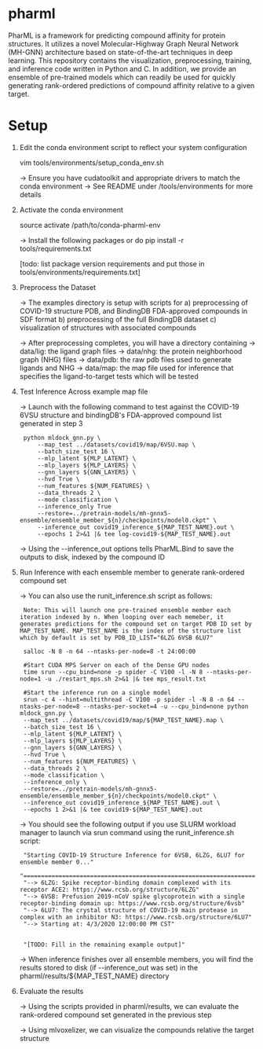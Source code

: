 # pharml
PharML is a framework for predicting compound affinity for protein structures. It utilizes a novel Molecular-Highway Graph Neural Network (MH-GNN) architecture based on state-of-the-art techniques in deep learning. This repository contains the visualization, preprocessing, training, and inference code written in Python and C. In addition, we provide an ensemble of pre-trained models which can readily be used for quickly generating rank-ordered predictions of compound affinity relative to a given target. 

Setup
==============================

1) Edit the conda environment script to reflect your system configuration

    vim tools/environments/setup_conda_env.sh

    -> Ensure you have cudatoolkit and appropriate drivers to match the conda environment
    -> See README under /tools/environments for more details

2) Activate the conda environment

    source activate /path/to/conda-pharml-env

    -> Install the following packages or do pip install -r tools/requirements.txt

    [todo: list package version requirements and put those in tools/environments/requirements.txt]

3) Preprocess the Dataset

    -> The examples directory is setup with scripts for
        a) preprocessing of COVID-19 structure PDB, and BindingDB FDA-approved compounds in SDF format
        b) preprocessing of the full BindingDB dataset
        c) visualization of structures with associated compounds


    -> After preprocessing completes, you will have a directory containing
        -> data/lig: the ligand graph files
        -> data/nhg: the protein neighborhood graph (NHG) files
        -> data/pdb: the raw pdb files used to generate ligands and NHG
        -> data/map: the map file used for inference that specifies the ligand-to-target tests which will be tested


4) Test Inference Across example map file

    -> Launch with the following command to test against the COVID-19 6VSU structure and bindingDB's FDA-approved compound list generated in step 3
        
        python mldock_gnn.py \
            --map_test ../datasets/covid19/map/6VSU.map \
            --batch_size_test 16 \
            --mlp_latent ${MLP_LATENT} \
            --mlp_layers ${MLP_LAYERS} \
            --gnn_layers ${GNN_LAYERS} \
            --hvd True \
            --num_features ${NUM_FEATURES} \
            --data_threads 2 \
            --mode classification \
            --inference_only True
            --restore=../pretrain-models/mh-gnnx5-ensemble/ensemble_member_${n}/checkpoints/model0.ckpt" \
            --inference_out covid19_inference_${MAP_TEST_NAME}.out \
            --epochs 1 2>&1 |& tee log-covid19-${MAP_TEST_NAME}.out

    -> Using the --inference_out options tells PharML.Bind to save the outputs to disk, indexed by the compound ID




5) Run Inference with each ensemble member to generate rank-ordered compound set


    -> You can also use the runit_inference.sh script as follows:

        Note: This will launch one pre-trained ensemble member each iteration indexed by n. When looping over each memeber, it generates predictions for the compound set on target PDB ID set by MAP_TEST_NAME. MAP_TEST_NAME is the index of the structure list which by default is set by PDB_ID_LIST="6LZG 6VSB 6LU7"

        salloc -N 8 -n 64 --ntasks-per-node=8 -t 24:00:00

        #Start CUDA MPS Server on each of the Dense GPU nodes
        time srun --cpu_bind=none -p spider -C V100 -l -N 8 --ntasks-per-node=1 -u ./restart_mps.sh 2>&1 |& tee mps_result.txt

        #Start the inference run on a single model
        srun -c 4 --hint=multithread -C V100 -p spider -l -N 8 -n 64 --ntasks-per-node=8 --ntasks-per-socket=4 -u --cpu_bind=none python mldock_gnn.py \
        --map_test ../datasets/covid19/map/${MAP_TEST_NAME}.map \
        --batch_size_test 16 \
        --mlp_latent ${MLP_LATENT} \
        --mlp_layers ${MLP_LAYERS} \
        --gnn_layers ${GNN_LAYERS} \
        --hvd True \
        --num_features ${NUM_FEATURES} \
        --data_threads 2 \
        --mode classification \
        --inference_only \
        --restore=../pretrain-models/mh-gnnx5-ensemble/ensemble_member_${n}/checkpoints/model0.ckpt" \
        --inference_out covid19_inference_${MAP_TEST_NAME}.out \
        --epochs 1 2>&1 |& tee covid19-${MAP_TEST_NAME}.out


    -> You should see the following output if you use SLURM workload manager to launch via srun command using the runit_inference.sh script:

        "Starting COVID-19 Structure Inference for 6VSB, 6LZG, 6LU7 for ensemble member 0..."
        "========================================================================================"
        "--> 6LZG: Spike receptor-binding domain complexed with its receptor ACE2: https://www.rcsb.org/structure/6LZG"
        "--> 6VSB: Prefusion 2019-nCoV spike glycoprotein with a single receptor-binding domain up: https://www.rcsb.org/structure/6vsb"
        "--> 6LU7: The crystal structure of COVID-19 main protease in complex with an inhibitor N3: https://www.rcsb.org/structure/6LU7"
        "--> Starting at: 4/3/2020 12:00:00 PM CST"

 
        "[TODO: Fill in the remaining example output]"

    -> When inference finishes over all ensemble members, you will find the results stored to disk (if --inference_out was set) in the pharml/results/${MAP_TEST_NAME} directory


6) Evaluate the results

    -> Using the scripts provided in pharml/results, we can evaluate the rank-ordered compound set generated in the previous step

    -> Using mlvoxelizer, we can visualize the compounds relative the target structure



